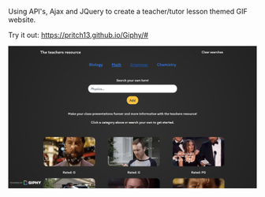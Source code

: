 Using API's, Ajax and JQuery to create a teacher/tutor lesson themed GIF website.

Try it out: https://pritch13.github.io/Giphy/#

![Screenshot](gifread.png)